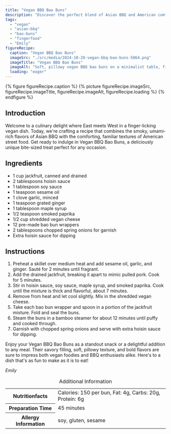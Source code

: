 ```yaml
---
title: "Vegan BBQ Bao Buns"
description: "Discover the perfect blend of Asian BBQ and American comfort with our Vegan BBQ Bao Buns recipe. Easy to make and incredibly delicious!"
tags:
  - "vegan"
  - "asian-bbq"
  - "bao-buns"
  - "fingerfood"
  - "Emily"
figureRecipe: 
  caption: "Vegan BBQ Bao Buns"
  imageSrc: "./src/media/2024-10-28-vegan-bbq-bao-buns-5864.png"
  imageTitle: "Vegan BBQ Bao Buns"
  imageAlt: "Soft, pillowy vegan BBQ bao buns on a minimalist table, filled with smoky jackfruit and garnished with spring onions, beside a hoisin sauce dip."
  loading: "eager"
---
```


{% figure figureRecipe.caption %}
{% picture figureRecipe.imageSrc, figureRecipe.imageTitle, figureRecipe.imageAlt, figureRecipe.loading %}
{% endfigure %}

## Introduction

Welcome to a culinary delight where East meets West in a finger-licking vegan dish. Today, we're crafting a recipe that combines the smoky, umami-rich flavors of Asian BBQ with the comforting, familiar textures of American street food. Get ready to indulge in Vegan BBQ Bao Buns, a deliciously unique bite-sized treat perfect for any occasion.

## Ingredients

- 1 cup jackfruit, canned and drained
- 2 tablespoons hoisin sauce
- 1 tablespoon soy sauce
- 1 teaspoon sesame oil
- 1 clove garlic, minced
- 1 teaspoon grated ginger
- 1 tablespoon maple syrup
- 1/2 teaspoon smoked paprika
- 1/2 cup shredded vegan cheese
- 12 pre-made bao bun wrappers
- 2 tablespoons chopped spring onions for garnish
- Extra hoisin sauce for dipping

## Instructions

1. Preheat a skillet over medium heat and add sesame oil, garlic, and ginger. Sauté for 2 minutes until fragrant.
2. Add the drained jackfruit, breaking it apart to mimic pulled pork. Cook for 5 minutes.
3. Stir in hoisin sauce, soy sauce, maple syrup, and smoked paprika. Cook until the mixture is thick and flavorful, about 7 minutes.
4. Remove from heat and let cool slightly. Mix in the shredded vegan cheese.
5. Take each bao bun wrapper and spoon in a portion of the jackfruit mixture. Fold and seal the buns.
6. Steam the buns in a bamboo steamer for about 12 minutes until puffy and cooked through.
7. Garnish with chopped spring onions and serve with extra hoisin sauce for dipping.

Enjoy your Vegan BBQ Bao Buns as a standout snack or a delightful addition to any meal. Their savory filling, soft, pillowy texture, and bold flavors are sure to impress both vegan foodies and BBQ enthusiasts alike. Here's to a dish that's as fun to make as it is to eat!

*Emily*

<table><caption class='sr-only'>Additional Information</caption><tr><th>Nutritionfacts</th><td>Calories: 150 per bun, Fat: 4g, Carbs: 20g, Protein: 6g&nbsp;</td></tr><tr><th>Preparation Time</th><td>45 minutes&nbsp;</td></tr><tr><th>Allergy Information</th><td>soy, gluten, sesame&nbsp;</td></tr></table>

